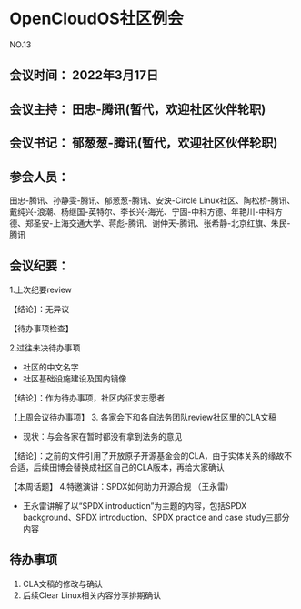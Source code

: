 # OpenCloudOS社区例会

NO.13

## 会议时间： 2022年3月17日
## 会议主持： 田忠-腾讯(暂代，欢迎社区伙伴轮职)
## 会议书记： 郁葱葱-腾讯(暂代，欢迎社区伙伴轮职)
## 参会人员： 
田忠-腾讯、孙静雯-腾讯、郁葱葱-腾讯、安泱-Circle Linux社区、陶松桥-腾讯、戴纯兴-浪潮、杨继国-英特尔、李长兴-海光、宁固-中科方德、年艳川-中科方德、郑圣安-上海交通大学、蒋彪-腾讯、谢仲天-腾讯、张希静-北京红旗、朱民-腾讯

## 会议纪要：

1.上次纪要review

【结论】：无异议

【待办事项检查】

 2.过往未决待办事项
   - 社区的中文名字
   - 社区基础设施建设及国内镜像

【结论】：作为待办事项，社区内征求志愿者

【上周会议待办事项】
 3. 各家会下和各自法务团队review社区里的CLA文稿
 * 现状：与会各家在暂时都没有拿到法务的意见

【结论】：之前的文件引用了开放原子开源基金会的CLA，由于实体关系的缘故不合适，后续田博会替换成社区自己的CLA版本，再给大家确认
 
【本周话题】
 4.特邀演讲：SPDX如何助力开源合规  （王永雷）
 * 王永雷讲解了以“SPDX introduction”为主题的内容，包括SPDX background、SPDX introduction、SPDX practice and case study三部分内容


## 待办事项
1. CLA文稿的修改与确认
2. 后续Clear Linux相关内容分享排期确认

